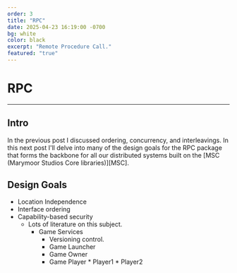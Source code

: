 ```yaml
---
order: 3
title: "RPC"
date: 2025-04-23 16:19:00 -0700
bg: white
color: black
excerpt: "Remote Procedure Call."
featured: "true"
---
```

# RPC
--------

## Intro

In the previous post I discussed ordering, concurrency, and interleavings.  In this next post I'll delve into many of
the design goals for the RPC package that forms the backbone for all our distributed systems built on the [MSC (Marymoor
Studios Core libraries)][MSC].


## Design Goals

* Location Independence
* Interface ordering
* Capability-based security
  * Lots of literature on this subject.
	* Game Services
		* Versioning control.
		* Game Launcher
		* Game Owner
		* Game Player
				* Player1
				* Player2

